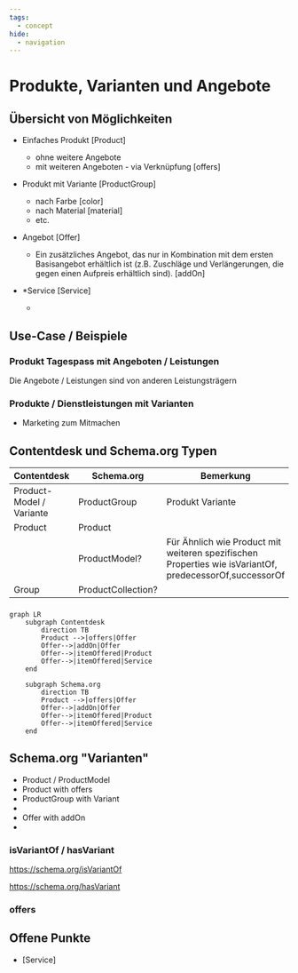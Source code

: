 ```yaml
---
tags:
  - concept
hide:
  - navigation
---
```


# Produkte, Varianten und Angebote


## Übersicht von Möglichkeiten

- Einfaches Produkt [Product]

    * ohne weitere Angebote
    * mit weiteren Angeboten - via Verknüpfung [offers]

- Produkt mit Variante [ProductGroup]

    * nach Farbe [color]
    * nach Material [material]
    * etc.

- Angebot [Offer]

    * Ein zusätzliches Angebot, das nur in Kombination mit dem ersten Basisangebot erhältlich ist (z.B. Zuschläge und Verlängerungen, die gegen einen Aufpreis erhältlich sind). [addOn]

- *Service [Service]

    * 

## Use-Case / Beispiele

### Produkt Tagespass mit Angeboten / Leistungen

Die Angebote / Leistungen sind von anderen Leistungsträgern

### Produkte / Dienstleistungen mit Varianten

* Marketing zum Mitmachen

## Contentdesk und Schema.org Typen

| Contentdesk       | Schema.org         | Bemerkung                              |
| -----------       | --------------     | ------------------------------------   |
| Product-Model / Variante    | ProductGroup       | Produkt Variante                       |
| Product           | Product            |                                        |
|                   | ProductModel?      | Für Ähnlich wie Product mit weiteren spezifischen Properties wie isVariantOf, predecessorOf,successorOf |
| Group             | ProductCollection? |                                        |


###
``` mermaid
graph LR
    subgraph Contentdesk
        direction TB
        Product -->|offers|Offer
        Offer-->|addOn|Offer
        Offer-->|itemOffered|Product
        Offer-->|itemOffered|Service
    end

    subgraph Schema.org
        direction TB
        Product -->|offers|Offer
        Offer-->|addOn|Offer
        Offer-->|itemOffered|Product
        Offer-->|itemOffered|Service
    end
```


## Schema.org "Varianten"

* Product / ProductModel
* Product with offers
* ProductGroup with Variant
* 
* Offer with addOn
* 

### isVariantOf / hasVariant
https://schema.org/isVariantOf

https://schema.org/hasVariant

### offers



## Offene Punkte 

* [Service]